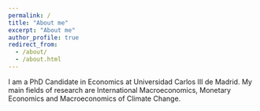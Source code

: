 ```yaml
---
permalink: /
title: "About me"
excerpt: "About me"
author_profile: true
redirect_from: 
  - /about/
  - /about.html
---
```

I am a PhD Candidate in Economics at Universidad Carlos III de Madrid. My main fields of research are International Macroeconomics, Monetary Economics and Macroeconomics of Climate Change.

